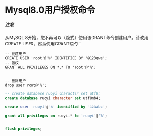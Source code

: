 # Mysql8.0用户授权命令

##### 注意
从MySQL 8开始，您不再可以（隐式）使用该GRANT命令创建用户。请改用CREATE USER，然后使用GRANT语句：

```
-- 创建用户
CREATE USER 'root'@'%' IDENTIFIED BY '@123qwe';
-- 授权
GRANT ALL PRIVILEGES ON *.* TO 'root'@'%';


-- 删除用户
drop user root@'%';
```

```sql
-- create database ruoyi character set utf8;
create database ruoyi character set utf8mb4;

create user 'ruoyi'@'%' identified by '123abc';

grant all privileges on ruoyi.* to 'ruoyi'@'%';


flush privileges;
```
